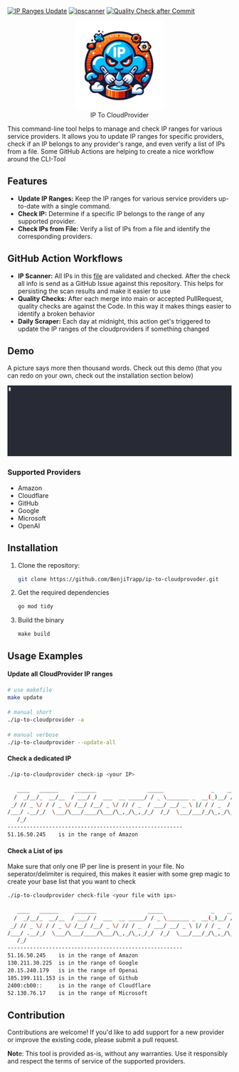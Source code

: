 [![IP Ranges Update](https://github.com/BenjiTrapp/ip-to-cloudprovider/actions/workflows/daily-scraper.yml/badge.svg)](https://github.com/BenjiTrapp/ip-to-cloudprovider/actions/workflows/daily-scraper.yml)
[![ipscanner](https://github.com/BenjiTrapp/ip-to-cloudprovider/actions/workflows/ipscanner.yml/badge.svg)](https://github.com/BenjiTrapp/ip-to-cloudprovider/actions/workflows/ipscanner.yml)
[![Quality Check after Commit](https://github.com/BenjiTrapp/ip-to-cloudprovider/actions/workflows/go.yml/badge.svg)](https://github.com/BenjiTrapp/ip-to-cloudprovider/actions/workflows/go.yml)

<p align="center">
<img height="200" src="static/logo.png">
<br> IP To CloudProvider
</p>

This command-line tool helps to manage and check IP ranges for various service providers. It allows you to update IP ranges for specific providers, check if an IP belongs to any provider's range, and even verify a list of IPs from a file. Some GitHub Actions are helping to create a nice workflow around the CLI-Tool

## Features

- **Update IP Ranges:** Keep the IP ranges for various service providers up-to-date with a single command.
- **Check IP:** Determine if a specific IP belongs to the range of any supported provider.
- **Check IPs from File:** Verify a list of IPs from a file and identify the corresponding providers.

## GitHub Action Workflows
- **IP Scanner:** All IPs in this [file](https://github.com/BenjiTrapp/ip-to-cloudprovider/blob/main/ips_to_scan.txt) are validated and checked. After the check all info is send as a GitHub Issue against this repository. This helps for persisting the scan results and make it easier to use
- **Quality Checks:** After each merge into main or accepted PullRequest, quality checks are against the Code. In this way it makes things easier to identify a broken behavior
- **Daily Scraper:** Each day at midnight, this action get's triggered to update the IP ranges of the cloudproviders if something changed


## Demo
A picture says more then thousand words. Check out this demo (that you can redo on your own, check out the installation section below)

![](/static/demo.gif)

### Supported Providers
* Amazon
* Cloudflare
* GitHub
* Google
* Microsoft
* OpenAI

## Installation

1. Clone the repository:
   ```bash
   git clone https://github.com/BenjiTrapp/ip-to-cloudprovoder.git
   ```
2. Get the required dependencies
   ```bash
   go mod tidy
   ```
3. Build the binary
   ```
   make build
   ```

## Usage Examples

#### Update all CloudProvider IP ranges
```bash
# use makefile
make update

# manual short
./ip-to-cloudprovider -a

# manual verbose
./ip-to-cloudprovider --update-all
```

#### Check a dedicated IP
```bash
./ip-to-cloudprovider check-ip <your IP>

   ____   ______     _______                _____               _    __       
  /  _/__/_  __/__  / ___/ /  ___  __ _____/ / _ \_______ _  __(_)__/ /__ ____
 _/ // _ \/ / / _ \/ /__/ /__/ _ \/ // / _  / ___/ __/ _ \ |/ / / _  / -_) __/
/___/ .__/_/  \___/\___/____/\___/\_,_/\_,_/_/  /_/  \___/___/_/\_,_/\__/_/   
   /_/                                                                        
-------------------------------------------------------
51.16.50.245    is in the range of Amazon
```

#### Check a List of ips 

Make sure that only one IP per line is present in your file. No seperator/delimiter is required, this makes it easier with some grep magic to create your base list that you want to check

```bash
./ip-to-cloudprovider check-file <your file with ips>

   ____   ______     _______                _____               _    __       
  /  _/__/_  __/__  / ___/ /  ___  __ _____/ / _ \_______ _  __(_)__/ /__ ____
 _/ // _ \/ / / _ \/ /__/ /__/ _ \/ // / _  / ___/ __/ _ \ |/ / / _  / -_) __/
/___/ .__/_/  \___/\___/____/\___/\_,_/\_,_/_/  /_/  \___/___/_/\_,_/\__/_/   
   /_/                                                                        
-------------------------------------------------------
51.16.50.245    is in the range of Amazon
130.211.30.225  is in the range of Google
20.15.240.179   is in the range of Openai
185.199.111.153 is in the range of Github
2400:cb00::     is in the range of Cloudflare
52.130.76.17    is in the range of Microsoft
```

## Contribution
Contributions are welcome! If you'd like to add support for a new provider or improve the existing code, please submit a pull request.



**Not**e: This tool is provided as-is, without any warranties. Use it responsibly and respect the terms of service of the supported providers.


